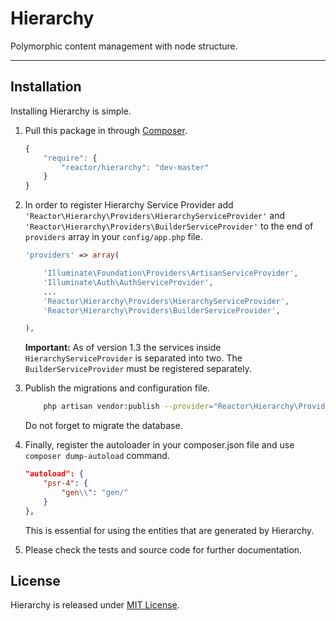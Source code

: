 # Hierarchy
Polymorphic content management with node structure.

---

## Installation
Installing Hierarchy is simple.

1. Pull this package in through [Composer](https://getcomposer.org).
    ```js
    {
        "require": {
            "reactor/hierarchy": "dev-master"
        }
    }
    ```

2. In order to register Hierarchy Service Provider add `'Reactor\Hierarchy\Providers\HierarchyServiceProvider'` and `'Reactor\Hierarchy\Providers\BuilderServiceProvider'` to the end of `providers` array in your `config/app.php` file.
    ```php
    'providers' => array(
    
        'Illuminate\Foundation\Providers\ArtisanServiceProvider',
        'Illuminate\Auth\AuthServiceProvider',
        ...
        'Reactor\Hierarchy\Providers\HierarchyServiceProvider',
        'Reactor\Hierarchy\Providers\BuilderServiceProvider',
    
    ),
    ```
    **Important:** As of version 1.3 the services inside `HierarchyServiceProvider` is separated into two. The `BuilderServiceProvider` must be registered separately.
    
3. Publish the migrations and configuration file.
    ```bash
        php artisan vendor:publish --provider="Reactor\Hierarchy\Providers\HierarchyServiceProvider"
    ```
    Do not forget to migrate the database.

4. Finally, register the autoloader in your composer.json file and use `composer dump-autoload` command.
    ```json
    "autoload": {
        "psr-4": {
            "gen\\": "gen/"
        }
    },
    ```
    This is essential for using the entities that are generated by Hierarchy.

5. Please check the tests and source code for further documentation.

## License
Hierarchy is released under [MIT License](https://github.com/NuclearCMS/Hierarchy/blob/master/LICENSE).
